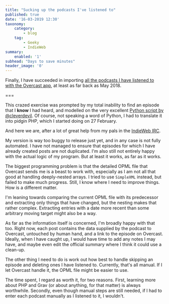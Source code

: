 ```yaml
---
title: "Sucking up the podcasts I've listened to"
published: true
date: '16-03-2019 12:30'
taxonomy:
    category:
        - blog
    tag:
        - Geeky
        - IndieWeb
summary:
    enabled: '1'
subhead: "Days to save minutes"
header_image: '0'
--- 
```


Finally, I have succeeded in importing [all the podcasts I have listened to with the Overcast app](https://www.jeremycherfas.net/stream), at least as far back as May 2018.

===

This crazed exercise was prompted by my total inability to find an episode that I **know** I had heard, and modelled on the very excellent <a class="u-in-reply-to" href="https://gist.github.com/cleverdevil/a8215850420493c1ee06364161e281c0" >Python script by @cleverdevil</a >. Of course, not speaking a word of Python, I had to translate it into pidgin PHP, which I started doing on 27 February.

And here we are, after a lot of great help from my pals in the [IndieWeb IRC](https://chat.indieweb.org/).

My version is way too buggy to release just yet, and in any case is not fully automated. I have not managed to ensure that episodes for which I have already created posts are not duplicated. I'm also still not entirely happy with the actual logic of my program. But at least it works, as far as it works.

The biggest programming problem is that the detailed OPML file that Overcast sends me is a beast to work with, especially as I am not all that good at handling deeply-nested arrays. I tried to use `SimpleXML` instead, but failed to make much progress. Still, I know where I need to improve things. How is a different matter. 

I'm leaning towards comparing the current OPML file with its predecessor and extracting only things that have changed, but the nesting makes that rather complex. Extracting entries with a date more recent than some arbitrary moving target might also be a way.

As far as the information itself is concerned, I'm broadly happy with that too. Right now, each post contains the data supplied by the podcast to Overcast, untouched by human hand, and a link to the episode on Overcast. Ideally, when I have caught up, I would have time to add any notes I may have, and maybe even edit the official summary where I think it could use a clean-up.

The other thing I need to do is work out how best to handle skipping an episode and deleting ones I have listened to. Currently, that's all manual. If I let Overcast handle it, the OPML file might be easier to use.

The time spent, I regard as worth it, for two reasons. First, learning more about PHP and Grav (or about anything, for that matter) is always worthwhile. Secondly, even though manual steps are still needed, if I had to enter each podcast manually as I listened to it, I wouldn't.
